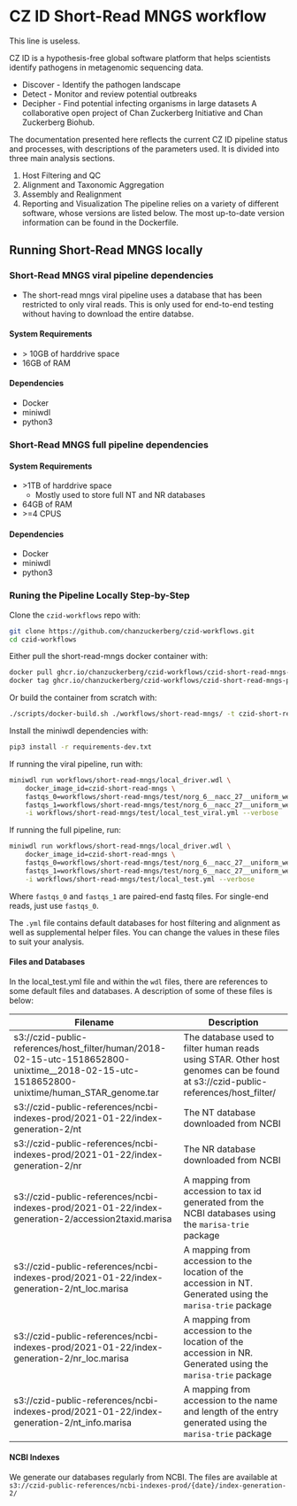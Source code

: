 # CZ ID Short-Read MNGS workflow 

This line is useless.

CZ ID is a hypothesis-free global software platform that helps scientists identify pathogens in metagenomic sequencing data.

* Discover - Identify the pathogen landscape
* Detect - Monitor and review potential outbreaks
* Decipher - Find potential infecting organisms in large datasets
A collaborative open project of Chan Zuckerberg Initiative and Chan Zuckerberg Biohub.

The documentation presented here reflects the current CZ ID pipeline status and processes, with descriptions of the parameters used. It is divided into three main analysis sections.

1. Host Filtering and QC
2. Alignment and Taxonomic Aggregation
3. Assembly and Realignment
4. Reporting and Visualization
The pipeline relies on a variety of different software, whose versions are listed below. The most up-to-date version information can be found in the Dockerfile.

## Running Short-Read MNGS locally

### Short-Read MNGS viral pipeline dependencies 
* The short-read mngs viral pipeline uses a database that has been restricted to only viral reads. This is only used for end-to-end testing without having to download the entire databse. 

#### System Requirements
* \> 10GB of harddrive space
* 16GB of RAM

#### Dependencies
* Docker 
* miniwdl 
* python3


### Short-Read MNGS full pipeline dependencies

#### System Requirements
* \>1TB of harddrive space 
    * Mostly used to store full NT and NR databases 
* 64GB of RAM
* \>=4 CPUS

#### Dependencies
* Docker
* miniwdl
* python3 


### Runing the Pipeline Locally Step-by-Step
Clone the `czid-workflows` repo with: 

```bash 
git clone https://github.com/chanzuckerberg/czid-workflows.git
cd czid-workflows
```

Either pull the short-read-mngs docker container with: 

```bash 
docker pull ghcr.io/chanzuckerberg/czid-workflows/czid-short-read-mngs-public:latest
docker tag ghcr.io/chanzuckerberg/czid-workflows/czid-short-read-mngs-public:latest czid-short-read-mngs
```

Or build the container from scratch with: 

```bash
./scripts/docker-build.sh ./workflows/short-read-mngs/ -t czid-short-read-mngs
```

Install the miniwdl dependencies with: 

```bash
pip3 install -r requirements-dev.txt
```
If running the viral pipeline, run with: 
```bash 
miniwdl run workflows/short-read-mngs/local_driver.wdl \
    docker_image_id=czid-short-read-mngs \
    fastqs_0=workflows/short-read-mngs/test/norg_6__nacc_27__uniform_weight_per_organism__hiseq_reads__v6__R1.fastq.gz \
    fastqs_1=workflows/short-read-mngs/test/norg_6__nacc_27__uniform_weight_per_organism__hiseq_reads__v6__R2.fastq.gz \
    -i workflows/short-read-mngs/test/local_test_viral.yml --verbose
```

If running the full pipeline, run:
```bash 
miniwdl run workflows/short-read-mngs/local_driver.wdl \
    docker_image_id=czid-short-read-mngs \
    fastqs_0=workflows/short-read-mngs/test/norg_6__nacc_27__uniform_weight_per_organism__hiseq_reads__v6__R1.fastq.gz \
    fastqs_1=workflows/short-read-mngs/test/norg_6__nacc_27__uniform_weight_per_organism__hiseq_reads__v6__R2.fastq.gz \
    -i workflows/short-read-mngs/test/local_test.yml --verbose
```
Where `fastqs_0` and `fastqs_1` are paired-end fastq files. For single-end reads, just use `fastqs_0`.

The `.yml` file contains default databases for host filtering and alignment as well as supplemental helper files. You can change the values in these files to suit your analysis. 

#### Files and Databases
In the local_test.yml file and within the `wdl` files, there are references to some default files and databases. A description of some of these files is below:  

Filename | Description
---------|------------
s3://czid-public-references/host_filter/human/2018-02-15-utc-1518652800-unixtime__2018-02-15-utc-1518652800-unixtime/human_STAR_genome.tar | The database used to filter human reads using STAR. Other host genomes can be found at s3://czid-public-references/host_filter/
s3://czid-public-references/ncbi-indexes-prod/2021-01-22/index-generation-2/nt | The NT database downloaded from NCBI
s3://czid-public-references/ncbi-indexes-prod/2021-01-22/index-generation-2/nr | The NR database downloaded from NCBI
s3://czid-public-references/ncbi-indexes-prod/2021-01-22/index-generation-2/accession2taxid.marisa | A mapping from accession to tax id generated from the NCBI databases using the `marisa-trie` package
s3://czid-public-references/ncbi-indexes-prod/2021-01-22/index-generation-2/nt_loc.marisa | A mapping from accession to the location of the accession in NT. Generated using the `marisa-trie` package
s3://czid-public-references/ncbi-indexes-prod/2021-01-22/index-generation-2/nr_loc.marisa | A mapping from accession to the location of the accession in NR. Generated using the `marisa-trie` package
s3://czid-public-references/ncbi-indexes-prod/2021-01-22/index-generation-2/nt_info.marisa | A mapping from accession to the name and length of the entry generated using the `marisa-trie` package

#### NCBI Indexes
We generate our databases regularly from NCBI. The files are available at `s3://czid-public-references/ncbi-indexes-prod/{date}/index-generation-2/` 

